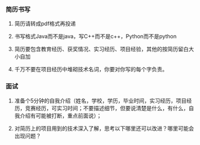 ### 简历书写
1. 简历请转成pdf格式再投递

2. 书写格式Java而不是java，写C++而不是c++，Python而不是python

3. 简历要包含教育经历、获奖情况、实习经历、项目经验，其他的按简历留白大小自加

4. 千万不要在项目经历中堆砌技术名词，你要对你写的每个字负责。

### 面试

1. 准备个5分钟的自我介绍（姓名，学校，学历，毕业时间，实习经历，项目经历，竞赛经历，可实习时间；不要描述细节，但要说清楚是什么，有什么，自我介绍有可能被打断，重点前面说）；

2. 对简历上的项目用到的技术深入了解，思考以下哪里还可以改进？哪里可能会出现问题？
